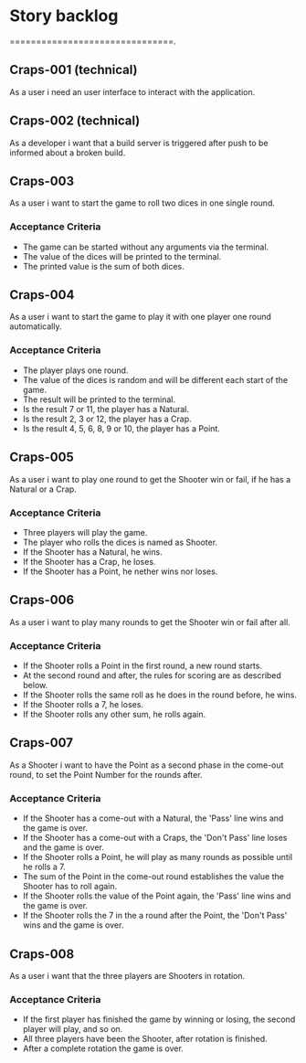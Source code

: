 # Story backlog
===============================. 

## Craps-001 (technical)
As a user i need an user interface to interact with the application.

## Craps-002 (technical)
As a developer i want that a build server is triggered after push to be informed about a broken build.

## Craps-003
As a user i want to start the game to roll two dices in one single round.

### Acceptance Criteria
* The game can be started without any arguments via the terminal.
* The value of the dices will be printed to the terminal.
* The printed value is the sum of both dices.

## Craps-004
As a user i want to start the game to play it with one player one round automatically. 
 
### Acceptance Criteria
* The player plays one round.
* The value of the dices is random and will be different each start of the game.
* The result will be printed to the terminal.
* Is the result 7 or 11, the player has a Natural.
* Is the result 2, 3 or 12, the player has a Crap.
* Is the result 4, 5, 6, 8, 9 or 10, the player has a Point.

## Craps-005
As a user i want to play one round to get the Shooter win or fail, if he has a Natural or a Crap.

### Acceptance Criteria
* Three players will play the game.
* The player who rolls the dices is named as Shooter.
* If the Shooter has a Natural, he wins.
* If the Shooter has a Crap, he loses.
* If the Shooter has a Point, he nether wins nor loses. 

## Craps-006
As a user i want to play many rounds to get the Shooter win or fail after all.

### Acceptance Criteria
* If the Shooter rolls a Point in the first round, a new round starts.
* At the second round and after, the rules for scoring are as described below.
* If the Shooter rolls the same roll as he does in the round before, he wins.
* If the Shooter rolls a 7, he loses.
* If the Shooter rolls any other sum, he rolls again.
   
## Craps-007
As a Shooter i want to have the Point as a second phase in the come-out round, 
to set the Point Number for the rounds after.    

### Acceptance Criteria
* If the Shooter has a come-out with a Natural, the 'Pass' line wins and the game is over.
* If the Shooter has a come-out with a Craps, the 'Don't Pass' line loses and the game is over.
* If the Shooter rolls a Point, he will play as many rounds as possible until he rolls a 7.
* The sum of the Point in the come-out round establishes the value the Shooter has to roll again.
* If the Shooter rolls the value of the Point again, the 'Pass' line wins and the game is over. 
* If the Shooter rolls the 7 in the a round after the Point, the 'Don't Pass' wins and the game is over.

## Craps-008
As a user i want that the three players are Shooters in rotation.  

### Acceptance Criteria
* If the first player has finished the game by winning or losing, the second player will play, and so on.
* All three players have been the Shooter, after rotation is finished.
* After a complete rotation the game is over.